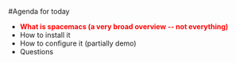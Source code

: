 #Agenda for today

- **<font color="red">What is spacemacs (a very broad overview -- not everything)</font>**
- How to install it
- How to configure it (partially demo)
- Questions
